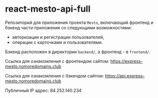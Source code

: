 # react-mesto-api-full
Репозиторий для приложения проекта `Mesto`, включающий фронтенд и бэкенд части приложения со следующими возможностями: 
* авторизации и регистрации пользователей, 
* операции с карточками и пользователями. 

Бэкенд расположен в директории `backend/`, а фронтенд - в `frontend/`. 
  
Ссылка для ознакомления с фронтендом сайтом: https://express-mesto.nomoredomains.club

Ссылка для ознакомления с бэкендом сайтом: https://api.express-mesto.nomoredomains.club

Публичный IP адрес: 84.252.140.234
